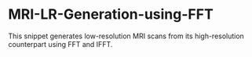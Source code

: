 # MRI-LR-Generation-using-FFT
This snippet generates low-resolution MRI scans from its high-resolution counterpart using FFT and IFFT.
